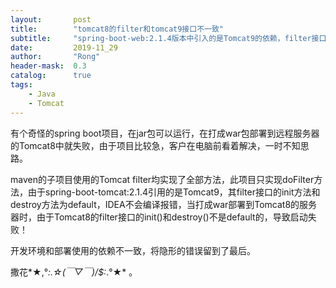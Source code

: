 ```yaml
---
layout:       post
title:        "tomcat8的filter和tomcat9接口不一致"
subtitle:     "spring-boot-web:2.1.4版本中引入的是Tomcat9的依赖，filter接口和Tomcat8是不一致的，导致编译打包没问题，部署到Tomcat8失败"
date:         2019-11_29
author:       "Rong"
header-mask:  0.3
catalog:      true
tags:
    - Java
    - Tomcat
---
```


有个奇怪的spring boot项目，在jar包可以运行，在打成war包部署到远程服务器的Tomcat8中就失败，由于项目比较急，客户在电脑前看着解决，一时不知思路。

maven的子项目使用的Tomcat filter均实现了全部方法，此项目只实现doFilter方法，由于spring-boot-tomcat:2.1.4引用的是Tomcat9，其filter接口的init方法和destroy方法为default，IDEA不会编译报错，当打成war部署到Tomcat8的服务器时，由于Tomcat8的filter接口的init()和destroy()不是default的，导致启动失败！

开发环境和部署使用的依赖不一致，将隐形的错误留到了最后。

撒花*★,°*:.☆(￣▽￣)/$:*.°★* 。

